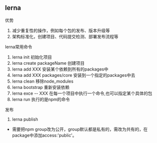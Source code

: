 ## lerna ##

优势
1. 减少重复性的操作，例如每个包的发布、版本升级等
2. 架构标准化，创建项目、代码提交检测、部署发布流程等

lerna常用命令
1. lerna init 初始化项目
2. lerna create packageName 创建项目
3. lerna add XXX 安装某个依赖到所有的packages中
4. lerna add XXX packages/core 安装到一个指定的packages中去
5. lerna clean 移除node_modules
6. lerna bootstrap 重新安装依赖
7. lerna exce -- XXX 在每一个项目中执行一个命令,也可以指定某个具体的包
8. lerna run 执行的是npm的命令

发布
1. lerna publish
 * 需要把npm group改为公开，group默认都是私有的，需改为共有的，在package中添加access:'public'。
 